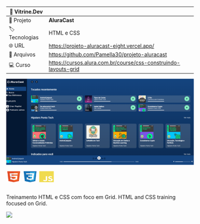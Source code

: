 | 🚀 Vitrine.Dev | | 
| -------------  | --- |
| 📌 Projeto | **AluraCast**
| :label: Tecnologias | HTML e CSS
| :globe_with_meridians: URL |https://projeto-aluracast-eight.vercel.app/
| :file_folder: Arquivos |  https://github.com/Pamella30/projeto-aluracast
| :computer: Curso | https://cursos.alura.com.br/course/css-construindo-layouts-grid

<!-- Inserir imagem com a #vitrinedev ao final do link -->
![](https://raw.githubusercontent.com/Pamella30/projeto-aluracast/main/AluraCast.png#vitrinedev)

<div style="display: inline_block">
  <img align="center" alt="Rafa-HTML" height="30" width="40" src="https://raw.githubusercontent.com/devicons/devicon/master/icons/html5/html5-original.svg">
  <img align="center" alt="Rafa-CSS" height="30" width="40" src="https://raw.githubusercontent.com/devicons/devicon/master/icons/css3/css3-original.svg">
  <img align="center" alt="Rafa-Js" height="30" width="40" src="https://raw.githubusercontent.com/devicons/devicon/master/icons/javascript/javascript-plain.svg">
<div><br>
  
Treinamento HTML e CSS com foco em Grid.
HTML and CSS training focused on Grid.

<div>
    <a href="https://www.linkedin.com/in/pamella-oliveira-cruz" target="_blank"><img src="https://img.shields.io/badge/-LinkedIn-%230077B5?style=for-the-badge&logo=linkedin&logoColor=white" target="_blank"></a> 
<div>

